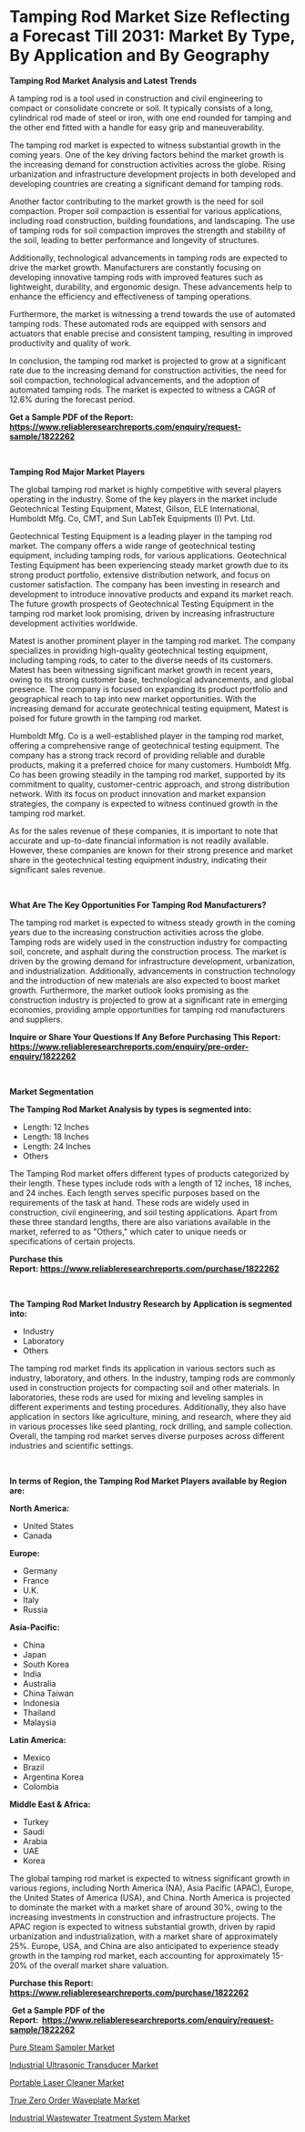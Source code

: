 <p><h1>Tamping Rod Market Size Reflecting a Forecast Till 2031: Market By Type, By Application and By Geography</h1></p><p><strong>Tamping Rod Market Analysis and Latest Trends</strong></p>
<p><p>A tamping rod is a tool used in construction and civil engineering to compact or consolidate concrete or soil. It typically consists of a long, cylindrical rod made of steel or iron, with one end rounded for tamping and the other end fitted with a handle for easy grip and maneuverability.</p><p>The tamping rod market is expected to witness substantial growth in the coming years. One of the key driving factors behind the market growth is the increasing demand for construction activities across the globe. Rising urbanization and infrastructure development projects in both developed and developing countries are creating a significant demand for tamping rods.</p><p>Another factor contributing to the market growth is the need for soil compaction. Proper soil compaction is essential for various applications, including road construction, building foundations, and landscaping. The use of tamping rods for soil compaction improves the strength and stability of the soil, leading to better performance and longevity of structures.</p><p>Additionally, technological advancements in tamping rods are expected to drive the market growth. Manufacturers are constantly focusing on developing innovative tamping rods with improved features such as lightweight, durability, and ergonomic design. These advancements help to enhance the efficiency and effectiveness of tamping operations.</p><p>Furthermore, the market is witnessing a trend towards the use of automated tamping rods. These automated rods are equipped with sensors and actuators that enable precise and consistent tamping, resulting in improved productivity and quality of work.</p><p>In conclusion, the tamping rod market is projected to grow at a significant rate due to the increasing demand for construction activities, the need for soil compaction, technological advancements, and the adoption of automated tamping rods. The market is expected to witness a CAGR of 12.6% during the forecast period.</p></p>
<p><strong>Get a Sample PDF of the Report:&nbsp; <a href="https://www.reliableresearchreports.com/enquiry/request-sample/1822262">https://www.reliableresearchreports.com/enquiry/request-sample/1822262</a></strong></p>
<p>&nbsp;</p>
<p><strong>Tamping Rod Major Market Players</strong></p>
<p><p>The global tamping rod market is highly competitive with several players operating in the industry. Some of the key players in the market include Geotechnical Testing Equipment, Matest, Gilson, ELE International, Humboldt Mfg. Co, CMT, and Sun LabTek Equipments (I) Pvt. Ltd.</p><p>Geotechnical Testing Equipment is a leading player in the tamping rod market. The company offers a wide range of geotechnical testing equipment, including tamping rods, for various applications. Geotechnical Testing Equipment has been experiencing steady market growth due to its strong product portfolio, extensive distribution network, and focus on customer satisfaction. The company has been investing in research and development to introduce innovative products and expand its market reach. The future growth prospects of Geotechnical Testing Equipment in the tamping rod market look promising, driven by increasing infrastructure development activities worldwide.</p><p>Matest is another prominent player in the tamping rod market. The company specializes in providing high-quality geotechnical testing equipment, including tamping rods, to cater to the diverse needs of its customers. Matest has been witnessing significant market growth in recent years, owing to its strong customer base, technological advancements, and global presence. The company is focused on expanding its product portfolio and geographical reach to tap into new market opportunities. With the increasing demand for accurate geotechnical testing equipment, Matest is poised for future growth in the tamping rod market.</p><p>Humboldt Mfg. Co is a well-established player in the tamping rod market, offering a comprehensive range of geotechnical testing equipment. The company has a strong track record of providing reliable and durable products, making it a preferred choice for many customers. Humboldt Mfg. Co has been growing steadily in the tamping rod market, supported by its commitment to quality, customer-centric approach, and strong distribution network. With its focus on product innovation and market expansion strategies, the company is expected to witness continued growth in the tamping rod market.</p><p>As for the sales revenue of these companies, it is important to note that accurate and up-to-date financial information is not readily available. However, these companies are known for their strong presence and market share in the geotechnical testing equipment industry, indicating their significant sales revenue.</p></p>
<p>&nbsp;</p>
<p><strong>What Are The Key Opportunities For Tamping Rod Manufacturers?</strong></p>
<p><p>The tamping rod market is expected to witness steady growth in the coming years due to the increasing construction activities across the globe. Tamping rods are widely used in the construction industry for compacting soil, concrete, and asphalt during the construction process. The market is driven by the growing demand for infrastructure development, urbanization, and industrialization. Additionally, advancements in construction technology and the introduction of new materials are also expected to boost market growth. Furthermore, the market outlook looks promising as the construction industry is projected to grow at a significant rate in emerging economies, providing ample opportunities for tamping rod manufacturers and suppliers.</p></p>
<p><strong>Inquire or Share Your Questions If Any Before Purchasing This Report: <a href="https://www.reliableresearchreports.com/enquiry/pre-order-enquiry/1822262">https://www.reliableresearchreports.com/enquiry/pre-order-enquiry/1822262</a></strong></p>
<p>&nbsp;</p>
<p><strong>Market Segmentation</strong></p>
<p><strong>The Tamping Rod Market Analysis by types is segmented into:</strong></p>
<p><ul><li>Length: 12 Inches</li><li>Length: 18 Inches</li><li>Length: 24 Inches</li><li>Others</li></ul></p>
<p><p>The Tamping Rod market offers different types of products categorized by their length. These types include rods with a length of 12 inches, 18 inches, and 24 inches. Each length serves specific purposes based on the requirements of the task at hand. These rods are widely used in construction, civil engineering, and soil testing applications. Apart from these three standard lengths, there are also variations available in the market, referred to as "Others," which cater to unique needs or specifications of certain projects.</p></p>
<p><strong>Purchase this Report:&nbsp;<a href="https://www.reliableresearchreports.com/purchase/1822262">https://www.reliableresearchreports.com/purchase/1822262</a></strong></p>
<p>&nbsp;</p>
<p><strong>The Tamping Rod Market Industry Research by Application is segmented into:</strong></p>
<p><ul><li>Industry</li><li>Laboratory</li><li>Others</li></ul></p>
<p><p>The tamping rod market finds its application in various sectors such as industry, laboratory, and others. In the industry, tamping rods are commonly used in construction projects for compacting soil and other materials. In laboratories, these rods are used for mixing and leveling samples in different experiments and testing procedures. Additionally, they also have application in sectors like agriculture, mining, and research, where they aid in various processes like seed planting, rock drilling, and sample collection. Overall, the tamping rod market serves diverse purposes across different industries and scientific settings.</p></p>
<p>&nbsp;</p>
<p><strong>In terms of Region, the Tamping Rod Market Players available by Region are:</strong></p>
<p>
    <p> <strong> North America: </strong>
        <ul>
            <li>United States</li>
            <li>Canada</li>
        </ul>
        </p> 
    <p> <strong> Europe: </strong>
        <ul>
            <li>Germany</li>
            <li>France</li>
            <li>U.K.</li>
            <li>Italy</li>
            <li>Russia</li>
        </ul>
        </p> 
    <p> <strong> Asia-Pacific: </strong>
        <ul>
            <li>China</li>
            <li>Japan</li>
            <li>South Korea</li>
            <li>India</li>
            <li>Australia</li>
            <li>China Taiwan</li>
            <li>Indonesia</li>
            <li>Thailand</li>
            <li>Malaysia</li>
        </ul>
        </p> 
    <p> <strong> Latin America: </strong>
        <ul>
            <li>Mexico</li>
            <li>Brazil</li>
            <li>Argentina Korea</li>
            <li>Colombia</li>
        </ul>
        </p> 
    <p> <strong> Middle East & Africa: </strong>
        <ul>
            <li>Turkey</li>
            <li>Saudi</li>
            <li>Arabia</li>
            <li>UAE</li>
            <li>Korea</li>
        </ul>
    </p>
    </p>
<p><p>The global tamping rod market is expected to witness significant growth in various regions, including North America (NA), Asia Pacific (APAC), Europe, the United States of America (USA), and China. North America is projected to dominate the market with a market share of around 30%, owing to the increasing investments in construction and infrastructure projects. The APAC region is expected to witness substantial growth, driven by rapid urbanization and industrialization, with a market share of approximately 25%. Europe, USA, and China are also anticipated to experience steady growth in the tamping rod market, each accounting for approximately 15-20% of the overall market share valuation.</p></p>
<p><strong>Purchase this Report: <a href="https://www.reliableresearchreports.com/purchase/1822262">https://www.reliableresearchreports.com/purchase/1822262</a></strong></p>
<p>&nbsp;<strong>Get a Sample PDF of the Report:&nbsp;&nbsp;<a href="https://www.reliableresearchreports.com/enquiry/request-sample/1822262">https://www.reliableresearchreports.com/enquiry/request-sample/1822262</a></strong></p>
<p><strong></strong></p>
<p><p><a href="https://github.com/amonskiyk/Market-Research-Report-List-2/blob/main/pure-steam-sampler-market.md">Pure Steam Sampler Market</a></p><p><a href="https://github.com/julyju69/Market-Research-Report-List-1/blob/main/industrial-ultrasonic-transducer-market.md">Industrial Ultrasonic Transducer Market</a></p><p><a href="https://github.com/joannesouthgate/Market-Research-Report-List-1/blob/main/portable-laser-cleaner-market.md">Portable Laser Cleaner Market</a></p><p><a href="https://github.com/tamvrosiya/Market-Research-Report-List-2/blob/main/true-zero-order-waveplate-market.md">True Zero Order Waveplate Market</a></p><p><a href="https://github.com/gaydyna/Market-Research-Report-List-2/blob/main/industrial-wastewater-treatment-system-market.md">Industrial Wastewater Treatment System Market</a></p></p>
